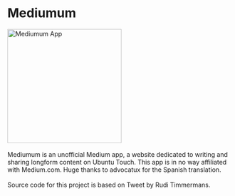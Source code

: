 # Mediumum
<img src="screenshots/screenshot1.png" width="256px" alt="Mediumum App">
<br>
<br>
Mediumum is an unofficial Medium app, a website dedicated to writing and sharing longform content on Ubuntu Touch. This app is in no way affiliated with Medium.com. Huge thanks to advocatux for the Spanish translation.
<br>
<br>
Source code for this project is based on Tweet by Rudi Timmermans.
